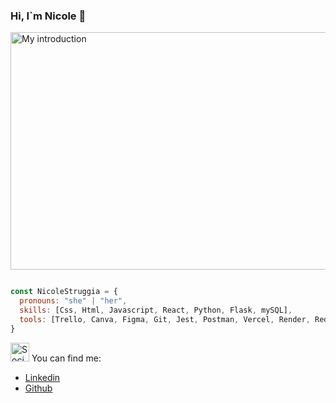 ### Hi, I`m Nicole 👋
 <img src="https://user-images.githubusercontent.com/103970504/228382869-9c0284e1-1d8e-4131-881f-b46e2a4bc9f6.jpg" alt="My introduction" width=700px height=380px />

```js

const NicoleStruggia = {
  pronouns: "she" | "her",
  skills: [Css, Html, Javascript, React, Python, Flask, mySQL],
  tools: [Trello, Canva, Figma, Git, Jest, Postman, Vercel, Render, Redux]
}
```
<img src="https://user-images.githubusercontent.com/103970504/228384632-f3cd9f51-1a59-4762-8412-c3f407714c74.png" alt="Social media" width=30px/>  You can find me:
- [Linkedin](https://www.linkedin.com/in/nicole-struggia/)
- [Github](https://github.com/Nicolettastr)


<!--
**Nicolettastr/Nicolettastr** is a ✨ _special_ ✨ repository because its `README.md` (this file) appears on your GitHub profile.

Here are some ideas to get you started:

- 🔭 I’m currently working on ...
- 🌱 I’m currently learning ...
- 👯 I’m looking to collaborate on ...
- 🤔 I’m looking for help with ...
- 💬 Ask me about ...
- 📫 How to reach me: ...
- 😄 Pronouns: ...
- ⚡ Fun fact: ...
-->

